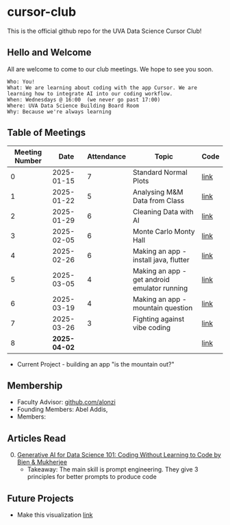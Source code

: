 # cursor-club
This is the official github repo for the UVA Data Science Cursor Club!

## Hello and Welcome
All are welcome to come to our club meetings. We hope to see you soon.

```
Who: You!
What: We are learning about coding with the app Cursor. We are learning how to integrate AI into our coding workflow.
When: Wednesdays @ 16:00  (we never go past 17:00)
Where: UVA Data Science Building Board Room
Why: Because we're always learning
```

## Table of Meetings
| Meeting Number | Date       | Attendance | Topic                         | Code              |
|----------------|------------|------------|-------------------------------|-------------------|
| 0              | 2025-01-15 | 7          | Standard Normal Plots         | [link](code/m000) |
| 1              | 2025-01-22 | 5          | Analysing M&M Data from Class | [link](code/m001) |
| 2              | 2025-01-29 | 6          | Cleaning Data with AI         | [link](code/m002) |
| 3              | 2025-02-05 | 6          | Monte Carlo Monty Hall        | [link](code/m003) |
| 4              | 2025-02-26 | 6          | Making an app - install java, flutter                 | [link](code/m004) |
| 5              | 2025-03-05 | 4          | Making an app - get android emulator running | [link](app/)    |
| 6              | 2025-03-19 | 4          | Making an app - mountain question            | [link](question_app/)|
| 7              | 2025-03-26 | 3          | Fighting against vibe coding                 | [link](question_app/)|
| 8              | **2025-04-02** | | | [link](question_app/)|

* Current Project - building an app "is the mountain out?"

## Membership
* Faculty Advisor: [github.com/alonzi](https://www.github.com/alonzi)
* Founding Members: Abel Addis, 
* Members: 


## Articles Read
0. [Generative AI for Data Science 101: Coding Without Learning to Code by Bien & Mukherjee](https://www.tandfonline.com/doi/full/10.1080/26939169.2024.2432397)
   * Takeaway: The main skill is prompt engineering. They give 3 principles for better prompts to produce code

## Future Projects
* Make this visualization [link](https://www.nytimes.com/interactive/2025/01/30/science/mars-landing-trump.html?smid=nytcore-android-share)
